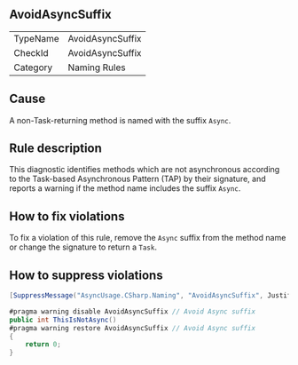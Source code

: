 ﻿## AvoidAsyncSuffix

<table>
<tr>
  <td>TypeName</td>
  <td>AvoidAsyncSuffix</td>
</tr>
<tr>
  <td>CheckId</td>
  <td>AvoidAsyncSuffix</td>
</tr>
<tr>
  <td>Category</td>
  <td>Naming Rules</td>
</tr>
</table>

## Cause

A non-Task-returning method is named with the suffix `Async`.

## Rule description

This diagnostic identifies methods which are not asynchronous according to the Task-based Asynchronous Pattern (TAP) by
their signature, and reports a warning if the method name includes the suffix `Async`.

## How to fix violations

To fix a violation of this rule, remove the `Async` suffix from the method name or change the signature to return a
`Task`.

## How to suppress violations

```csharp
[SuppressMessage("AsyncUsage.CSharp.Naming", "AvoidAsyncSuffix", Justification = "Reviewed.")]
```

```csharp
#pragma warning disable AvoidAsyncSuffix // Avoid Async suffix
public int ThisIsNotAsync()
#pragma warning restore AvoidAsyncSuffix // Avoid Async suffix
{
    return 0;
}
```
